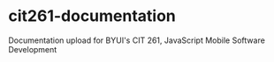 # cit261-documentation
Documentation upload for BYUI's CIT 261, JavaScript Mobile Software Development
